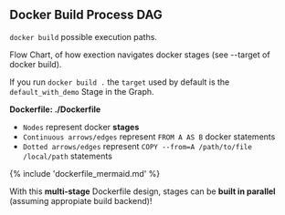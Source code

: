 ## Docker Build Process DAG

`docker build`  possible execution paths.

Flow Chart, of how exection navigates docker stages (see --target of docker build).

If you run `docker build .` the `target` used by default is the `default_with_demo` Stage in the Graph.

**Dockerfile: ./Dockerfile**

- `Nodes` represent docker **stages**
- `Continuous arrows/edges` represent `FROM A AS B` docker statements
- `Dotted arrows/edges` represent `COPY --from=A /path/to/file /local/path` statements


{% include 'dockerfile_mermaid.md' %}

With this **multi-stage** Dockerfile design, stages can be **built in parallel** (assuming appropiate build backend)!
